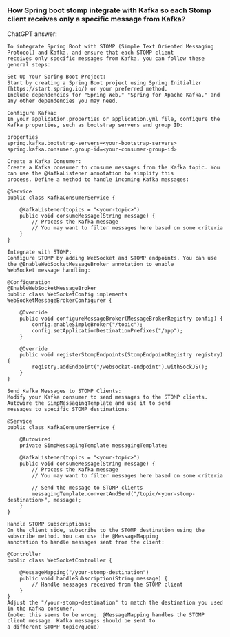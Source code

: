 ### How Spring boot stomp integrate with Kafka so each Stomp client receives only a specific message from Kafka?
ChatGPT answer:  
	
 	To integrate Spring Boot with STOMP (Simple Text Oriented Messaging Protocol) and Kafka, and ensure that each STOMP client 
 	receives only specific messages from Kafka, you can follow these general steps:

	Set Up Your Spring Boot Project:
	Start by creating a Spring Boot project using Spring Initializr (https://start.spring.io/) or your preferred method. 
 	Include dependencies for "Spring Web," "Spring for Apache Kafka," and any other dependencies you may need.

	Configure Kafka:
	In your application.properties or application.yml file, configure the Kafka properties, such as bootstrap servers and group ID:

	properties
	spring.kafka.bootstrap-servers=<your-bootstrap-servers>
	spring.kafka.consumer.group-id=<your-consumer-group-id>

	Create a Kafka Consumer:
	Create a Kafka consumer to consume messages from the Kafka topic. You can use the @KafkaListener annotation to simplify this 
 	process. Define a method to handle incoming Kafka messages:

	@Service
	public class KafkaConsumerService {

    	@KafkaListener(topics = "<your-topic>")
    	public void consumeMessage(String message) {
        	// Process the Kafka message
        	// You may want to filter messages here based on some criteria
    	}
	}
 
	Integrate with STOMP:
	Configure STOMP by adding WebSocket and STOMP endpoints. You can use the @EnableWebSocketMessageBroker annotation to enable 
 	WebSocket message handling:

	@Configuration
	@EnableWebSocketMessageBroker
	public class WebSocketConfig implements WebSocketMessageBrokerConfigurer {
	
	    @Override
	    public void configureMessageBroker(MessageBrokerRegistry config) {
	        config.enableSimpleBroker("/topic");
	        config.setApplicationDestinationPrefixes("/app");
	    }
	
	    @Override
	    public void registerStompEndpoints(StompEndpointRegistry registry) {
	        registry.addEndpoint("/websocket-endpoint").withSockJS();
	    }
	}

	Send Kafka Messages to STOMP Clients:
	Modify your Kafka consumer to send messages to the STOMP clients. Autowire the SimpMessagingTemplate and use it to send 
 	messages to specific STOMP destinations:

	@Service
	public class KafkaConsumerService {
	
	    @Autowired
	    private SimpMessagingTemplate messagingTemplate;
	
	    @KafkaListener(topics = "<your-topic>")
	    public void consumeMessage(String message) {
	        // Process the Kafka message
	        // You may want to filter messages here based on some criteria
	
	        // Send the message to STOMP clients
	        messagingTemplate.convertAndSend("/topic/<your-stomp-destination>", message);
	    }
	}

	Handle STOMP Subscriptions:
	On the client side, subscribe to the STOMP destination using the subscribe method. You can use the @MessageMapping 
 	annotation to handle messages sent from the client:

	@Controller
	public class WebSocketController {
	
	    @MessageMapping("/your-stomp-destination")
	    public void handleSubscription(String message) {
	        // Handle messages received from the STOMP client
	    }
	}
	Adjust the "/your-stomp-destination" to match the destination you used in the Kafka consumer.
 	(note: this seems to be wrong. @MessageMapping handles the STOMP client message. Kafka messages should be sent to
	a different STOMP topic/queue)
